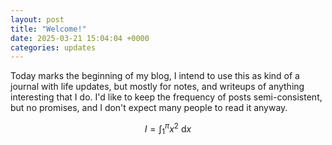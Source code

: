 ```yaml
---
layout: post
title: "Welcome!"
date: 2025-03-21 15:04:04 +0000
categories: updates
---
```


<!-- enable latex -->
<script src="https://cdn.jsdelivr.net/npm/mathjax@3/es5/tex-mml-chtml.js" async></script>

Today marks the beginning of my blog, I intend to use this as kind of a journal with life updates, but mostly for notes, and writeups of anything interesting that I do. I'd like to keep the frequency of posts semi-consistent, but no promises, and I don't expect many people to read it anyway.

$$
I = \int_1^\pi{x^2 \ \mathrm{d} x}
$$

<!--

You’ll find this post in your `_posts` directory. Go ahead and edit it and re-build the site to see your changes. You can rebuild the site in many different ways, but the most common way is to run `jekyll serve`, which launches a web server and auto-regenerates your site when a file is updated.

Jekyll also offers powerful support for code snippets:

{% highlight ruby %}
def print_hi(name)
  puts "Hi, #{name}"
end
print_hi('Tom')
#=> prints 'Hi, Tom' to STDOUT.
{% endhighlight %}

Check out the [Jekyll docs][jekyll-docs] for more info on how to get the most out of Jekyll. File all bugs/feature requests at [Jekyll’s GitHub repo][jekyll-gh]. If you have questions, you can ask them on [Jekyll Talk][jekyll-talk].

[jekyll-docs]: https://jekyllrb.com/docs/home
[jekyll-gh]:   https://github.com/jekyll/jekyll
[jekyll-talk]: https://talk.jekyllrb.com/

-->
